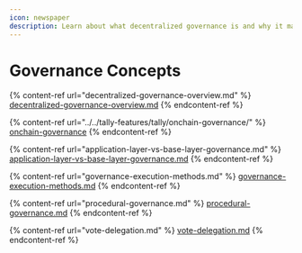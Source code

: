 ```yaml
---
icon: newspaper
description: Learn about what decentralized governance is and why it matters.
---
```


# Governance Concepts

{% content-ref url="decentralized-governance-overview.md" %}
[decentralized-governance-overview.md](decentralized-governance-overview.md)
{% endcontent-ref %}

{% content-ref url="../../tally-features/tally/onchain-governance/" %}
[onchain-governance](../../tally-features/tally/onchain-governance/)
{% endcontent-ref %}

{% content-ref url="application-layer-vs-base-layer-governance.md" %}
[application-layer-vs-base-layer-governance.md](application-layer-vs-base-layer-governance.md)
{% endcontent-ref %}

{% content-ref url="governance-execution-methods.md" %}
[governance-execution-methods.md](governance-execution-methods.md)
{% endcontent-ref %}

{% content-ref url="procedural-governance.md" %}
[procedural-governance.md](procedural-governance.md)
{% endcontent-ref %}

{% content-ref url="vote-delegation.md" %}
[vote-delegation.md](vote-delegation.md)
{% endcontent-ref %}
